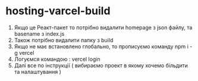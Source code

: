 # hosting-varcel-build
1. Якщо це Реакт-пакет то потрібно видалити homepage з json файлу, та basename з index.js
2. Також потрібно видалити папку з build
3. Якщо не має встановлено глобально, то прописуємо команду npm i -g vercel
4. Логуємся командою : vercel login
5. Далі все по інструкції ( вибираємо проект в якому хочемо більдити та налаштування )
